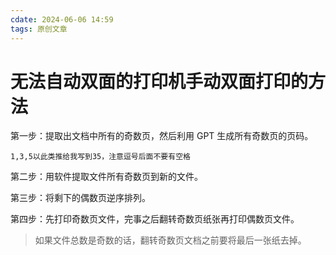 ```yaml
---
cdate: 2024-06-06 14:59
tags: 原创文章 
---
```


# 无法自动双面的打印机手动双面打印的方法

第一步：提取出文档中所有的奇数页，然后利用 GPT 生成所有奇数页的页码。

```
1,3,5以此类推给我写到35，注意逗号后面不要有空格
```

第二步：用软件提取文件所有奇数页到新的文件。

第三步：将剩下的偶数页逆序排列。

第四步：先打印奇数页文件，完事之后翻转奇数页纸张再打印偶数页文件。

> 如果文件总数是奇数的话，翻转奇数页文档之前要将最后一张纸去掉。